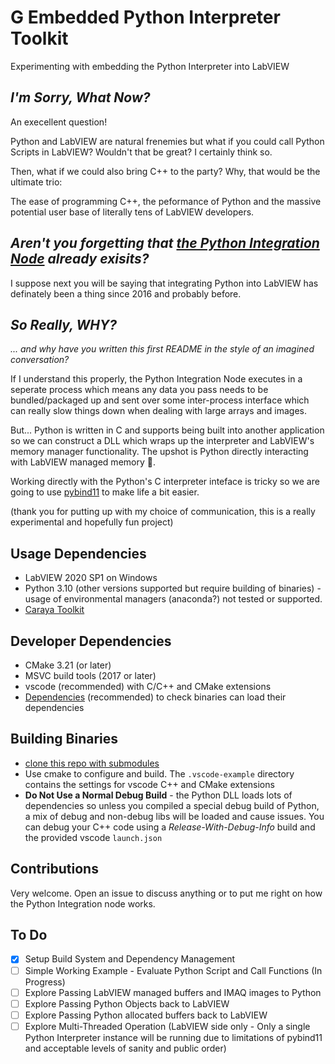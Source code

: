 # G Embedded Python Interpreter Toolkit

Experimenting with embedding the Python Interpreter into LabVIEW

## _I'm Sorry, What Now?_
An execellent question!

Python and LabVIEW are natural frenemies but what if you could call Python Scripts in LabVIEW? Wouldn't that be great? I certainly think so.

Then, what if we could also bring C++ to the party? Why, that would be the ultimate trio:

The ease of programming C++, the peformance of Python and the massive potential user base of literally tens of LabVIEW developers.

## _Aren't you forgetting that [the Python Integration Node](https://www.ni.com/docs/en-US/bundle/labview/page/glang/python_node.html) already exisits?_
I suppose next you will be saying that integrating Python into LabVIEW has definately been a thing since 2016 and probably before.

## _So Really, WHY?_
_... and why have you written this first README in the style of an imagined conversation?_

If I understand this properly, the Python Integration Node executes in a seperate process which means any data you pass needs to be bundled/packaged up and sent over some inter-process interface which can really slow things down when dealing with large arrays and images.

But... Python is written in C and supports being built into another application so we can construct a DLL which wraps up the interpreter and LabVIEW's memory manager functionality. The upshot is Python directly interacting with LabVIEW managed memory 👏.

Working directly with the Python's C interpreter inteface is tricky so we are going to use [pybind11](https://github.com/pybind/pybind11) to make life a bit easier.

(thank you for putting up with my choice of communication, this is a really experimental and hopefully fun project)

## Usage Dependencies
* LabVIEW 2020 SP1 on Windows
* Python 3.10 (other versions supported but require building of binaries) - usage of environmental managers (anaconda?) not tested or supported.
* [Caraya Toolkit](https://github.com/JKISoftware/Caraya)

## Developer Dependencies
* CMake 3.21 (or later)
* MSVC build tools (2017 or later)
* vscode (recommended) with C/C++ and CMake extensions
* [Dependencies](https://github.com/lucasg/Dependencies) (recommended) to check binaries can load their dependencies

## Building Binaries
* [clone this repo with submodules](https://stackoverflow.com/a/4438292/5609762)
* Use cmake to configure and build. The `.vscode-example` directory contains the settings for vscode C++ and CMake extensions
* **Do Not Use a Normal Debug Build** - the Python DLL loads lots of dependencies so unless you compiled a special debug build of Python, a mix of debug and non-debug libs will be loaded and cause issues. You can debug your C++ code using a _Release-With-Debug-Info_ build and the provided vscode `launch.json`

## Contributions
Very welcome. Open an issue to discuss anything or to put me right on how the Python Integration node works.

## To Do
- [x] Setup Build System and Dependency Management
- [ ] Simple Working Example - Evaluate Python Script and Call Functions (In Progress)
- [ ] Explore Passing LabVIEW managed buffers and IMAQ images to Python
- [ ] Explore Passing Python Objects back to LabVIEW
- [ ] Explore Passing Python allocated buffers back to LabVIEW
- [ ] Explore Multi-Threaded Operation (LabVIEW side only - Only a single Python Interpreter instance will be running due to limitations of pybind11 and acceptable levels of sanity and public order)
